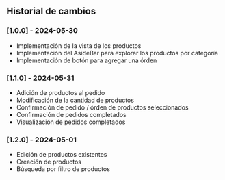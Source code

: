 ## Historial de cambios


### [1.0.0] - 2024-05-30
- Implementación de la vista de los productos
- Implementación del AsideBar para explorar los productos por categoría
- Implementación de botón para agregar una órden


### [1.1.0] - 2024-05-31
- Adición de productos al pedido
- Modificación de la cantidad de productos
- Confirmación de pedido / órden de productos seleccionados
- Confirmación de pedidos completados
- Visualización de pedidos completados


### [1.2.0] - 2024-05-01
- Edición de productos existentes
- Creación de productos
- Búsqueda por filtro de productos
